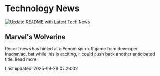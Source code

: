 # Technology News

[![Update README with Latest Tech News](https://github.com/tcdtist/daily-tech-digest/actions/workflows/main.yml/badge.svg)](https://github.com/tcdtist/daily-tech-digest/actions/workflows/main.yml)

## Marvel's Wolverine
Recent news has hinted at a Venom spin-off game from developer Insomniac, but while this is exciting, it could push back another anticipated title.
[Read more](https://screenrant.com/marvels-venom-game-wolverine-problem/)



Last updated: 2025-09-29 02:23:02